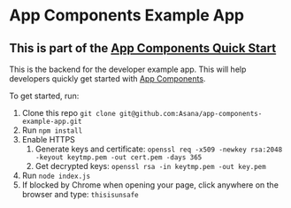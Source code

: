 # App Components Example App

## This is part of the [App Components Quick Start](https://developers.asana.com/docs/app-components-quick-start)

This is the backend for the developer example app. This will help developers quickly get started with [App Components](https://developers.asana.com/docs/ui-components-overview).

To get started, run:

1. Clone this repo `git clone git@github.com:Asana/app-components-example-app.git`
2. Run `npm install`
3. Enable HTTPS
    1. Generate keys and certificate: `openssl req -x509 -newkey rsa:2048 -keyout keytmp.pem -out cert.pem -days 365`
    2. Get decrypted keys: `openssl rsa -in keytmp.pem -out key.pem`
4. Run `node index.js`
5. If blocked by Chrome when opening your page, click anywhere on the browser and type: `thisisunsafe`

